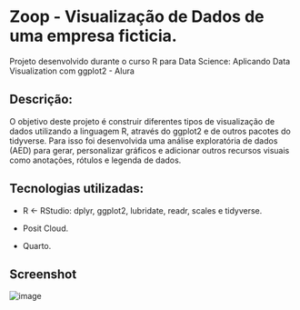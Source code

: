 # Zoop - Visualização de Dados de uma empresa ficticia. 

Projeto desenvolvido durante o curso R para Data Science: Aplicando Data Visualization com ggplot2 - Alura

## Descrição:

O objetivo deste projeto é construir diferentes tipos de visualização de dados utilizando a linguagem R, através do ggplot2 e de outros pacotes do tidyverse. Para isso foi desenvolvida uma análise exploratória de dados (AED) para gerar, personalizar gráficos e adicionar outros recursos visuais como anotações, rótulos e legenda de dados. 

## Tecnologias utilizadas:

   * R <- RStudio: dplyr, ggplot2,  lubridate, readr, scales e tidyverse.

   * Posit Cloud. 
    
   * Quarto.

## Screenshot

![image](https://github.com/user-attachments/assets/60c9c4ab-1a02-4d56-8b4d-9e679ffc3390)
